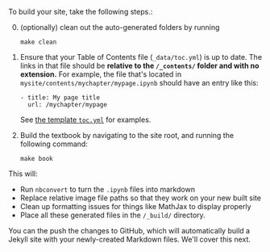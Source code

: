 To build your site, take the following steps.:

0. (optionally) clean out the auto-generated folders by running

       make clean

1. Ensure that your Table of Contents file (`_data/toc.yml`) is up to date. The links in
   that file should be **relative to the `/_contents/` folder and with no extension.** For example,
   the file that's located in `mysite/contents/mychapter/mypage.ipynb` should have an entry like this:

       - title: My page title
         url: /mychapter/mypage

   See [the template `toc.yml`](https://github.com/choldgraf/jupyter-book/tree/master/_data/toc.yml) for examples.

2. Build the textbook by navigating to the site root, and running the following command:

       make book

This will:

* Run `nbconvert` to turn the `.ipynb` files into markdown
* Replace relative image file paths so that they work on your new built site
* Clean up formatting issues for things like MathJax to display properly
* Place all these generated files in the `/_build/` directory.

You can the push the changes to GitHub, which will automatically build a Jekyll site with
your newly-created Markdown files. We'll cover this next.
